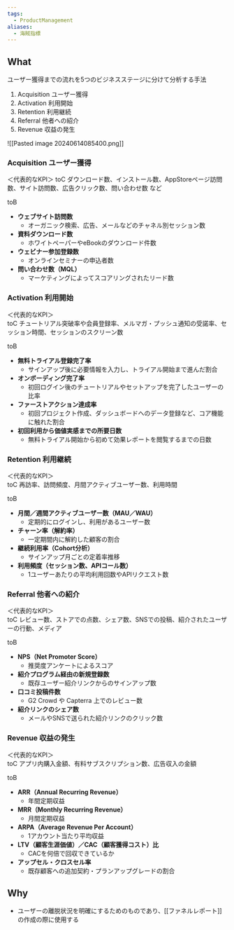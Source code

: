 ```yaml
---
tags:
  - ProductManagement
aliases:
  - 海賊指標
---
```

## What
ユーザー獲得までの流れを5つのビジネスステージに分けて分析する手法
1. Acquisition ユーザー獲得
2. Activation 利用開始
3. Retention 利用継続
4. Referral 他者への紹介
5. Revenue 収益の発生

![[Pasted image 20240614085400.png]]


### Acquisition ユーザー獲得
＜代表的なKPI＞ 
toC
ダウンロード数、インストール数、AppStoreページ訪問数、サイト訪問数、広告クリック数、問い合わせ数 など

toB
- **ウェブサイト訪問数**
    - オーガニック検索、広告、メールなどのチャネル別セッション数
- **資料ダウンロード数**
    - ホワイトペーパーやeBookのダウンロード件数
- **ウェビナー参加登録数**
    - オンラインセミナーの申込者数
- **問い合わせ数（MQL）**
    - マーケティングによってスコアリングされたリード数
### Activation 利用開始
＜代表的なKPI＞  
toC
チュートリアル突破率や会員登録率、メルマガ・プッシュ通知の受諾率、セッション時間、セッションのスクリーン数

toB
- **無料トライアル登録完了率**
    - サインアップ後に必要情報を入力し、トライアル開始まで進んだ割合
- **オンボーディング完了率**
    - 初回ログイン後のチュートリアルやセットアップを完了したユーザーの比率
- **ファーストアクション達成率**
    - 初回プロジェクト作成、ダッシュボードへのデータ登録など、コア機能に触れた割合
- **初回利用から価値実感までの所要日数**
    - 無料トライアル開始から初めて効果レポートを閲覧するまでの日数
### Retention 利用継続
＜代表的なKPI＞  
toC
再訪率、訪問頻度、月間アクティブユーザー数、利用時間

toB
- **月間／週間アクティブユーザー数（MAU／WAU）**
    - 定期的にログインし、利用があるユーザー数
- **チャーン率（解約率）**
    - 一定期間内に解約した顧客の割合
- **継続利用率（Cohort分析）**
    - サインアップ月ごとの定着率推移
- **利用頻度（セッション数、APIコール数）**
    - 1ユーザーあたりの平均利用回数やAPIリクエスト数
### Referral 他者への紹介
＜代表的なKPI＞  
toC
レビュー数、ストアでの点数、シェア数、SNSでの投稿、紹介されたユーザーの行動、メディア

toB
- **NPS（Net Promoter Score）**
    - 推奨度アンケートによるスコア
- **紹介プログラム経由の新規登録数**
    - 既存ユーザー紹介リンクからのサインアップ数
- **口コミ投稿件数**
    - G2 Crowd や Capterra 上でのレビュー数
- **紹介リンクのシェア数**
    - メールやSNSで送られた紹介リンクのクリック数
### Revenue 収益の発生
＜代表的なKPI＞  
toC
アプリ内購入金額、有料サブスクリプション数、広告収入の金額

toB
- **ARR（Annual Recurring Revenue）**
    - 年間定期収益
- **MRR（Monthly Recurring Revenue）**
    - 月間定期収益
- **ARPA（Average Revenue Per Account）**
    - 1アカウント当たり平均収益
- **LTV（顧客生涯価値）／CAC（顧客獲得コスト）比**
    - CACを何倍で回収できているか
- **アップセル・クロスセル率**
    - 既存顧客への追加契約・プランアップグレードの割合

## Why
- ユーザーの離脱状況を明確にするためのものであり、[[ファネルレポート]]の作成の際に使用する
